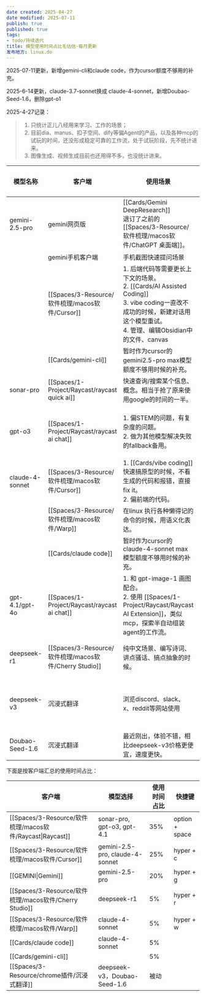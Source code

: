 ```yaml
---
date created: 2025-04-27
date modified: 2025-07-11
publish: true
published: true
tags:
- todo/持续迭代
title: 模型使用时间占比毛估估-每月更新
发布地方: linux.do
---
```

2025-07-11更新，新增gemini-cli和claude code，作为cursor额度不够用的补充。

2025-6-14更新，claude-3.7-sonnet换成 claude-4-sonnet，新增Doubao-Seed-1.6，删除gpt-o1

2025-4-27记录：

> 1. 只统计正儿八经用来学习、工作的场景；
> 2. 目前dia、manus、扣子空间、dify等偏Agent的产品，以及各种mcp的试玩的时间，还没形成稳定可靠的工作流，处于试玩阶段，先不统计进来。
> 3. 图像生成、视频生成目前也还用得不多，也没统计进来。

| 模型名称            | 客户端                  | 使用场景                                                                                                                    | 使用时间占比  | 相关笔记                                                                   |
| --------------- | -------------------- | ----------------------------------------------------------------------------------------------------------------------- | ------- | ---------------------------------------------------------------------- |
| gemini-2.5-pro  | gemini网页版<br>        | [[Cards/Gemini DeepResearch]]<br>退订了之前的[[Spaces/3-Resource/软件梳理/macos软件/ChatGPT 桌面端]]。                                                                       | 10%     | [[Spaces/1-Project/ChatGPT和LLM/gemini chatgpt grok perplexity 提供的 deepresearch效果对比]]                |
|                 | gemini手机客户端          | 手机截图快速提问场景                                                                                                              | 10%     |                                                                        |
|                 | [[Spaces/3-Resource/软件梳理/macos软件/Cursor]]           | 1. 后端代码等需要更长上下文的场景。<br>2. [[Cards/AI Assisted Coding]]<br>3. vibe coding一直改不成功的时候，新建对话用这个模型重试。<br>4. 管理、编辑Obsidian中的文件、canvas | 20%     |                                                                        |
|                 | [[Cards/gemini-cli]]       | 暂时作为cursor的gemini2.5-pro max模型额度不够用时候的补充。                                                                               | 5%      |                                                                        |
| sonar-pro       | [[Spaces/1-Project/Raycast/raycast quick ai]] | 快速查询/搜索某个信息、概念。相当于抢了原来使用google的时间的一半。                                                                                   | 15%     | [[Cards/perplexity.ai]]                                                      |
| gpt-o3          | [[Spaces/1-Project/Raycast/raycast ai chat]]  | 1. 偏STEM的问题，有复杂度的问题。<br>2. 做为其他模型解决失败的fallback备用。                                                                       | 15%     | raycast 使用[[Spaces/1-Project/Raycast/raycast ai chat\|send x to ai chat]]，让ai成为ocr翻译一样，原生习惯的存在。 |
| claude-4-sonnet | [[Spaces/3-Resource/软件梳理/macos软件/Cursor]]           | 1. [[Cards/vibe coding]]快速搞原型的时候，不看生成的代码和报错，直接fix it。<br>2. 偏前端的代码。                                                           | 10%     |                                                                        |
|                 | [[Spaces/3-Resource/软件梳理/macos软件/Warp]]             | 在linux 执行各种懒得记的命令的时候，用语义化表达。                                                                                            | 5%      | [[Cards/warp 全自动执行的一些命令记录]]                                                  |
|                 | [[Cards/claude code]]      | 暂时作为cursor的claude-4-sonnet max模型额度不够用时候的补充。                                                                             | 5%      | [[Cards/claude code 第三方中转站]]                                                 |
| gpt-4.1/gpt-4o  | [[Spaces/1-Project/Raycast/raycast ai chat]]  | 1. 和 gpt-image-1 画图配合。<br>2. 使用 [[Spaces/1-Project/Raycast/Raycast AI Extension]]，类似mcp，探索半自动组装agent的工作流。                                        | 5%      | [[Cards/vibe browsing]]                                                      |
| deepseek-r1     | [[Spaces/3-Resource/软件梳理/macos软件/Cherry Studio]]    | 纯中文场景、编写诗词、讲点骚话、搞点抽象的时候。                                                                                                | 5%      | [[Cards/chatwise、 cherry studio、lobechat 套壳客户端使用对比记录]]                       |
| deepseek-v3     | 沉浸式翻译                | 浏览discord、slack、x、reddit等网站使用                                                                                           | 0% 被动使用 | [[Sources/CuboxSync/分享一个我的翻译提示词，配合沉浸式翻译爽的飞起！ - 开发调优 - LINUX DO-2025-03-27]]              |
| Doubao-Seed-1.6 | 沉浸式翻译                | 最近刚出，体验不错，相比deepseek-v3价格更便宜，速度更快。                                                                                      | 0% 被动使用 |                                                                        |

下面是按客户端汇总的使用时间占比：

| 客户端                                                 | 模型选择                            | 使用时间占比 | 快捷键            |
| --------------------------------------------------- | ------------------------------- | ------ | -------------- |
| [[Spaces/3-Resource/软件梳理/macos软件/Raycast\|Raycast]] | sonar-pro, gpt-o3, gpt-4.1      | 35%    | option + space |
| [[Spaces/3-Resource/软件梳理/macos软件/Cursor]]                                          | gemini-2.5-pro, claude-4-sonnet | 25%    | hyper + c      |
| [[GEMINI\|Gemini]]                                  | gemini-2.5-pro                  | 20%    | hyper + g      |
| [[Spaces/3-Resource/软件梳理/macos软件/Cherry Studio]]                                   | deepseek-r1                     | 5%     | hyper + r      |
| [[Spaces/3-Resource/软件梳理/macos软件/Warp]]                                            | claude-4-sonnet                 | 5%     | hyper + w      |
| [[Cards/claude code]]                                     | claude-4-sonnet                 | 5%     |                |
| [[Cards/gemini-cli]]                                      |                                 | 5%     |                |
| [[Spaces/3-Resource/chrome插件/沉浸式翻译]]                                           | deepseek-v3，Doubao-Seed-1.6     | 被动     |                |


